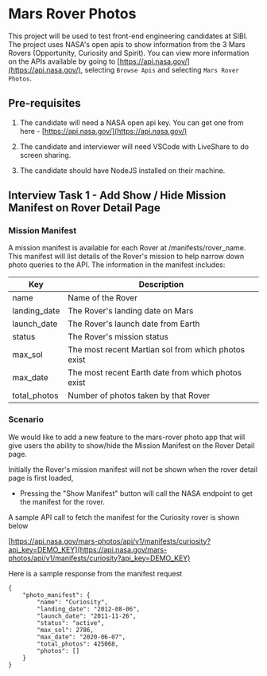 # Mars Rover Photos

This project will be used to test front-end engineering candidates at SIBI. The project uses NASA's open apis to show information from the 3 Mars Rovers (Opportunity, Curiosity and Spirit). You can view more information on the APIs available by going to [https://api.nasa.gov/](https://api.nasa.gov/), selecting `Browse Apis` and selecting `Mars Rover Photos`.

## Pre-requisites

1. The candidate will need a NASA open api key. You can get one from here - [https://api.nasa.gov/](https://api.nasa.gov/)

2. The candidate and interviewer will need VSCode with LiveShare to do screen sharing.

3. The candidate should have NodeJS installed on their machine.

## Interview Task 1 - Add Show / Hide Mission Manifest on Rover Detail Page

### Mission Manifest

A mission manifest is available for each Rover at /manifests/rover_name. This manifest will list details of the Rover's mission to help narrow down photo queries to the API. The information in the manifest includes:

| Key          | Description                                         |
| ------------ | --------------------------------------------------- |
| name         | Name of the Rover                                   |
| landing_date | The Rover's landing date on Mars                    |
| launch_date  | The Rover's launch date from Earth                  |
| status       | The Rover's mission status                          |
| max_sol      | The most recent Martian sol from which photos exist |
| max_date     | The most recent Earth date from which photos exist  |
| total_photos | Number of photos taken by that Rover                |

### Scenario

We would like to add a new feature to the mars-rover photo app that will give users the ability to show/hide the Mission Manifest on the Rover Detail page.

Initially the Rover's mission manifest will not be shown when the rover detail page is first loaded,

- Pressing the "Show Manifest" button will call the NASA endpoint to get the manifest for the rover.

A sample API call to fetch the manifest for the Curiosity rover is shown below

[https://api.nasa.gov/mars-photos/api/v1/manifests/curiosity?api_key=DEMO_KEY](https://api.nasa.gov/mars-photos/api/v1/manifests/curiosity?api_key=DEMO_KEY)

Here is a sample response from the manifest request

```
{
    "photo_manifest": {
        "name": "Curiosity",
        "landing_date": "2012-08-06",
        "launch_date": "2011-11-26",
        "status": "active",
        "max_sol": 2786,
        "max_date": "2020-06-07",
        "total_photos": 425068,
        "photos": []
    }
}
```
